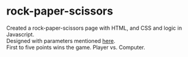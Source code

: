 # rock-paper-scissors
Created a rock-paper-scissors page with HTML, and CSS and logic in Javascript.  
Designed with parameters mentioned [here](https://www.theodinproject.com/lessons/foundations-rock-paper-scissors#assignment).  
First to five points wins the game. Player vs. Computer.  

